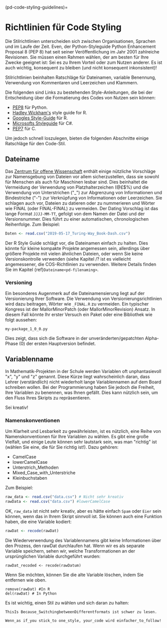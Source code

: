 (pd-code-styling-guidelines)=
# Richtlinien für Code Styling

Die Stilrichtlinien unterscheiden sich zwischen Organisationen, Sprachen und im Laufe der Zeit. Even, der Python-Styleguide Python Enhancement Proposal 8 (PEP 8) hat seit seiner Veröffentlichung im Jahr 2001 zahlreiche Revisionen. Sie müssen einen Rahmen wählen, der am besten für Ihre Zwecke geeignet ist: Sei es zu Ihrem Vorteil oder zum Nutzen anderer. Es ist auch wichtig, konsequent zu bleiben (und nicht konsequent inkonsistent)!

Stilrichtlinien beinhalten Ratschläge für Dateinamen, variable Benennung, Verwendung von Kommentaren und Leerzeichen und Klammern.

Die folgenden sind Links zu bestehenden Style-Anleitungen, die bei der Entscheidung über die Formatierung des Codes von Nutzen sein können:

* [PEP8](https://www.python.org/dev/peps/pep-0008/) für Python.
* [Hadley Wickham's](http://adv-r.had.co.nz/Style.html) style guide for R.
* [Googles Style-Guide](https://google.github.io/styleguide/Rguide.xml) für R.
* [Microsofts Styleguide](https://docs.microsoft.com/en-us/dotnet/csharp/programming-guide/inside-a-program/coding-conventions) für C#.
* [PEP7](https://www.python.org/dev/peps/pep-0007/) für C.

Um jedoch schnell loszulegen, bieten die folgenden Abschnitte einige Ratschläge für den Code-Stil.

## Dateiname

Das [Zentrum für offene Wissenschaft](http://help.osf.io/m/bestpractices/l/609932-file-naming) enthält einige nützliche Vorschläge zur Namensgebung von Dateien vor allem sicherzustellen, dass sie sowohl für Menschen als auch für Maschinen lesbar sind. Dies beinhaltet die Vermeidung der Verwendung von Platzhalterzeichen (@£$%) und die Verwendung von Unterstrichen ("\_") zur Abgrenzung von Informationen und Bindestriche ("\-") zur Verknüpfung von Informationen oder Leerzeichen. Sie schlagen auch vor, Dateien zu datieren oder zu nummerieren und Wörter wie FINAL (oder FINAL-FINAL) zu vermeiden. Der Dating Vorschlag ist das lange Format `JJJJ-MM-TT`, gefolgt von dem Namen der Datei und der Versionsnummer. Dies führt zu einer automatischen, chronologischen Reihenfolge. Zum Beispiel:

```r
Daten <- read.csv("2019-05-17_Turing-Way_Book-Dash.csv")

```
Der R Style Guide schlägt vor, die Dateinamen einfach zu halten. Dies könnte für kleine kompakte Projekte angemessen sein, allerdings über größere Projekte mit vielen ähnlichen Dateien, oder wenn Sie keine Versionskontrolle verwenden (siehe Kapitel /? ist es vielleicht angemessener, die COS-Richtlinien zu verwenden. Weitere Details finden Sie im Kapitel {ref}`Dateiname<pd-filenaming>`.

### Versioning

Ein besonderes Augenmerk auf die Dateinamensierung liegt auf der Versionierung Ihrer Software. Die Verwendung von Versionierungsrichtlinien wird dazu beitragen, Wörter wie `_FINAL.R` zu vermeiden. Ein typischer Kongress ist der MallorMinorPatch (oder MallorMinorRevision) Ansatz. In diesem Fall könnte Ihr erster Versuch ein Paket oder eine Bibliothek wie folgt aussehen:
```
my-package_1_0_0.py
```
Dies zeigt, dass sich die Software in der unveränderten/gepatchten Alpha-Phase (0) der ersten Hauptversion befindet.

## Variablenname

In Mathematik-Projekten in der Schule werden Variablen oft unphantasievoll "x", "y" und "z" genannt. Diese Kürze liegt wahrscheinlich daran, dass Lehrer (verständlich) nicht wiederholt lange Variablennamen auf dem Board schreiben wollen. Bei der Programmierung haben Sie jedoch die Freiheit, Ihre Variablen zu benennen, was Ihnen gefällt. Dies kann nützlich sein, um den Fluss Ihres Skripts zu repräsentieren.

Sei kreativ!

### Namenskonventionen

Um Klarheit und Lesbarkeit zu gewährleisten, ist es nützlich, eine Reihe von Namenskonventionen für Ihre Variablen zu wählen. Es gibt eine große Vielfalt, und einige Leute können sehr lautstark sein, was man "richtig" ist (wählen Sie eine, die für Sie richtig ist!). Dazu gehören:

- CamelCase
- lowerCamelCase
- Unterstrich_Methoden
- Mixed_Case_with_Unterstriche
- Kleinbuchstaben

Zum Beispiel:

```r
raw_data <- read.csv("data.csv") # Nicht sehr kreativ
rawData <- read.csv("data.csv") #lowerCamelCase
```

OK, `raw_data` ist nicht sehr kreativ, aber es hätte einfach `Spam` oder `Eier` sein können, wenn das in Ihrem Skript sinnvoll ist. Sie können auch eine Funktion haben, die eine Variable kodiert:

```r
rawDat <- recode(rawDat)
```

Die Wiederverwendung des Variablennamens gibt keine Informationen über den Prozess, den rawDat durchlaufen hat. Wenn wir es als separate Variable speichern, sehen wir, welche Transformationen an der ursprünglichen Variable durchgeführt wurden:

```
rawDat_recoded <- recode(rawDatum)
```

Wenn Sie möchten, können Sie die alte Variable löschen, indem Sie entfernen wie oben.

```
remove(rawDat) #In R
del(rawDat) # In Python
```

Es ist wichtig, einen Stil zu wählen und sich daran zu halten:

```
ThisIs Because_SwitchingbetweenDifferentformats ist schwer zu lesen.
```

```
Wenn_as if_you stick_to one_style, your_code wird einfacher_to_follow!
```
